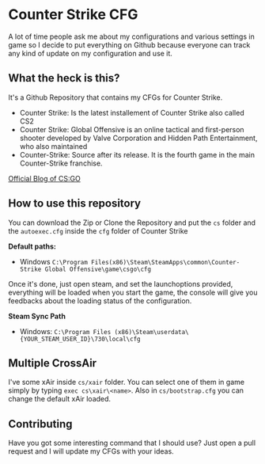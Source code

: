 # Counter Strike CFG

A lot of time people ask me about my configurations and various settings in game so I decide to put everything on Github because everyone can track any kind of update on my configuration and use it.

## What the heck is this?

It's a Github Repository that contains my CFGs for Counter Strike.

- Counter Strike: Is the latest installement of Counter Strike also called CS2
- Counter Strike: Global Offensive is an online tactical and first-person shooter developed by Valve Corporation and Hidden Path Entertainment, who also maintained
- Counter-Strike: Source after its release. It is the fourth game in the main Counter-Strike franchise.

[Official Blog of CS:GO](http://blog.counter-strike.net)


## How to use this repository

You can download the Zip or Clone the Repository and put the `cs` folder and the `autoexec.cfg` inside the `cfg` folder of Counter Strike

**Default paths:**

* Windows `C:\Program Files(x86)\Steam\SteamApps\common\Counter-Strike Global Offensive\game\csgo\cfg`

Once it's done, just open steam, and set the launchoptions provided, everything will be loaded when you start the game, the console will give you feedbacks about the loading status of the configuration.

**Steam Sync Path**

* Windows: `C:\Program Files (x86)\Steam\userdata\{YOUR_STEAM_USER_ID}\730\local\cfg`

## Multiple CrossAir

I've some xAir inside `cs/xair` folder. You can select one of them in game simply by typing `exec cs\xair\<name>`. Also in `cs/bootstrap.cfg` you can change the default xAir loaded.

## Contributing

Have you got some interesting command that I should use? Just open a pull request and I will update my CFGs with your ideas.
